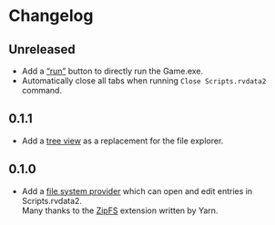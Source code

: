 # Changelog

## Unreleased

- Add a [<q>run</q>](https://code.visualstudio.com/api/extension-guides/virtual-documents) button to directly run the Game.exe.
- Automatically close all tabs when running `Close Scripts.rvdata2` command.

## 0.1.1

- Add a [tree view](https://code.visualstudio.com/api/extension-guides/tree-view) as a replacement for the file explorer.

## 0.1.0

- Add a [file system provider](https://github.com/microsoft/vscode-extension-samples/tree/main/fsprovider-sample) which can open and edit entries in Scripts.rvdata2.\
  Many thanks to the [ZipFS](https://github.com/yarnpkg/berry/tree/master/packages/vscode-zipfs) extension written by Yarn.
